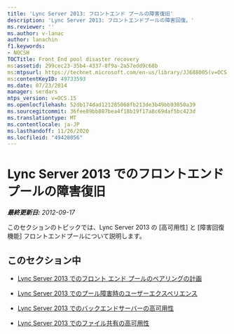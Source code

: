```yaml
---
title: 'Lync Server 2013: フロントエンド プールの障害復旧'
description: 'Lync Server 2013: フロントエンドプールの障害回復。'
ms.reviewer: ''
ms.author: v-lanac
author: lanachin
f1.keywords:
- NOCSH
TOCTitle: Front End pool disaster recovery
ms:assetid: 299cec23-35b4-4337-8f9a-2a57edd9c68b
ms:mtpsurl: https://technet.microsoft.com/en-us/library/JJ688005(v=OCS.15)
ms:contentKeyID: 49733593
ms.date: 07/23/2014
manager: serdars
mtps_version: v=OCS.15
ms.openlocfilehash: 52db174dad121285068fb213de3b49bb93050a39
ms.sourcegitcommit: 36fee89bb887bea4f18b19f17a8c69daf5bc423d
ms.translationtype: MT
ms.contentlocale: ja-JP
ms.lasthandoff: 11/26/2020
ms.locfileid: "49428056"
---
```

# <a name="front-end-pool-disaster-recovery-in-lync-server-2013"></a>Lync Server 2013 でのフロントエンド プールの障害復旧

<div data-xmlns="http://www.w3.org/1999/xhtml">

<div class="topic" data-xmlns="http://www.w3.org/1999/xhtml" data-msxsl="urn:schemas-microsoft-com:xslt" data-cs="https://msdn.microsoft.com/">

<div data-asp="https://msdn2.microsoft.com/asp">



</div>

<div id="mainSection">

<div id="mainBody">

<span> </span>

_**最終更新日:** 2012-09-17_

このセクションのトピックでは、Lync Server 2013 の [高可用性] と [障害回復機能] フロントエンドプールについて説明します。

<div>

## <a name="in-this-section"></a>このセクション中

  - [Lync Server 2013 でのフロント エンド プールのペアリングの計画](lync-server-2013-planning-for-front-end-pool-pairing.md)

  - [Lync Server 2013 でのプール障害時のユーザーエクスペリエンス](lync-server-2013-user-experience-during-pool-failure.md)

  - [Lync Server 2013 でのバックエンドサーバーの高可用性](lync-server-2013-back-end-server-high-availability.md)

  - [Lync Server 2013 でのファイル共有の高可用性](lync-server-2013-file-sharing-high-availability.md)

</div>

</div>

<span> </span>

</div>

</div>

</div>

